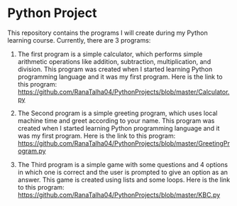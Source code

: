 # Python Project

This repository contains the programs I will create during my Python learning course. Currently, there are 3 programs:

1. The first program is a simple calculator, which performs simple arithmetic operations like addition, subtraction, multiplication, and division. This program was created when I started learning Python programming language and it was my first program. Here is the link to this program: https://github.com/RanaTalha04/PythonProjects/blob/master/Calculator.py

2. The Second program is a simple greeting program, which uses local machine time and greet according to your name. This program was created when I started learning Python programming language and it was my first program. Here is the link to this program: https://github.com/RanaTalha04/PythonProjects/blob/master/GreetingProgram.py

3. The Third program is a simple game with some questions and 4 options in which one is correct and the user is prompted to give an option as an answer. This game is created using lists and some loops. Here is the link to this program: https://github.com/RanaTalha04/PythonProjects/blob/master/KBC.py
